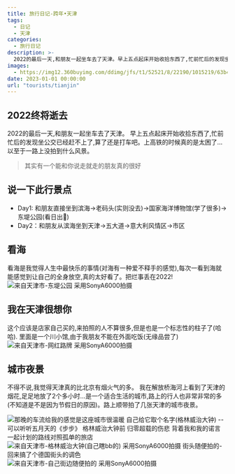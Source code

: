 ```yaml
---
title: 旅行日记-跨年•天津
tags:
  - 日记
  - 天津
categories:
  - 旅行日记
description: >-
  2022的最后一天,和朋友一起坐车去了天津。早上五点起床开始收拾东西了,忙前忙后的发现坐公交已经赶不上了,算了还是打车吧。上高铁的时候真的是太困了…以至于一路上没拍到什么风景。
images:
  - https://img12.360buyimg.com/ddimg/jfs/t1/52521/8/22190/1015219/63b4f0deFd2378228/7dd2825c978f8f8c.jpg
date: 2023-01-01 00:00:00
url: "tourists/tianjin"
---
```

## 2022终将逝去

2022的最后一天,和朋友一起坐车去了天津。
早上五点起床开始收拾东西了,忙前忙后的发现坐公交已经赶不上了,算了还是打车吧。上高铁的时候真的是太困了…以至于一路上没拍到什么风景。

> 其实有一个能和你说走就走的朋友真的很好



## 说一下此行景点

- Day1: 和朋友直接坐到滨海->老码头(实则没去)->国家海洋博物馆(学了很多)->东堤公园(看日出🌄)
- Day2：和朋友从滨海坐到天津->五大道->意大利风情区->市区

## 看海

看海是我觉得人生中最快乐的事情(对海有一种爱不释手的感觉),每次一看到海就能感觉到让自己的全身放空,真的太好看了。把烂事丢在2022!
![来自天津市-东堤公园 采用SonyA6000拍摄](https://img10.360buyimg.com/ddimg/jfs/t1/192467/32/27749/244772/63b4f0ddFecb30642/8dfc70bdb56006c7.jpg)
## 我在天津很想你

这个应该是店家自己买的,来拍照的人不算很多,但是也是一个标志性的柱子了(哈哈).
里面是一个川小馆,由于我朋友不能在外面吃饭(无缘品尝了)
![来自天津市-网红路牌 采用SonyA6000拍摄](https://img10.360buyimg.com/ddimg/jfs/t1/14973/10/19996/948674/63b4f0ddFc4d8f54e/186a20f36a7f1d89.jpg)

## 城市夜景

不得不说,我觉得天津真的比北京有烟火气的多。
我在解放桥海河上看到了天津的烟花,足足地放了2个多小时…是一个适合生活的城市,路上的行人也非常非常的多(不知道是不是因为节假日的原因)。路上顺带拍了几张天津的城市夜景。

![那晚的车流给我的感觉是这座城市很温暖](https://img12.360buyimg.com/ddimg/jfs/t1/90556/2/28103/44100/649b0724Fc7c4af42/4973059a199e8cd7.jpg)
自己给它取个名字(格林威治大钟) --可以听听五月天的《步步》
格林威治大钟前 归零超载的伤悲
背着我和我的诺言 一起计划的路线对照孤单的旅店
![来自天津市-格林威治大钟(自己瞎bb的) 采用SonyA6000拍摄](https://img12.360buyimg.com/ddimg/jfs/t1/128591/24/28537/103196/63b4f0ddF530e294f/1c7cc13adabbda36.jpg)
街头随便拍的-回来搞了个德国街头的调色
![来自天津市-自己街边随便拍的 采用SonyA6000拍摄](https://img12.360buyimg.com/ddimg/jfs/t1/52521/8/22190/1015219/63b4f0deFd2378228/7dd2825c978f8f8c.jpg)